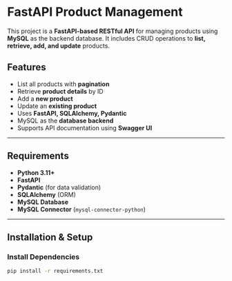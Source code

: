 # FastAPI Product Management

This project is a **FastAPI-based RESTful API** for managing products using **MySQL** as the backend database. It includes CRUD operations to **list, retrieve, add, and update** products.

## Features
-  List all products with **pagination**
-  Retrieve **product details** by ID
-  Add a **new product**
-  Update an **existing product**
-  Uses **FastAPI, SQLAlchemy, Pydantic**
-  MySQL as the **database backend**
-  Supports API documentation using **Swagger UI**

---

## Requirements
- **Python 3.11+**
- **FastAPI**
- **Pydantic** (for data validation)
- **SQLAlchemy** (ORM)
- **MySQL Database**
- **MySQL Connector** (`mysql-connector-python`)

---

## Installation & Setup

###  Install Dependencies
```sh
pip install -r requirements.txt

